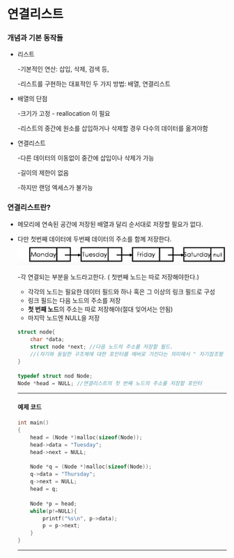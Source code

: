 # 연결리스트

### 개념과 기본 동작들

* 리스트

  -기본적인 연산: 삽입, 삭제, 검색 등,

  -리스트를 구현하는 대표적인 두 가지 방법: 배열, 연결리스트

* 배열의 단점

  -크기가 고정 - reallocation 이 필요

  -리스트의 중간에 원소를 삽입하거나 삭제할 경우 다수의 데이터를 옮겨야함

* 연결리스트

  -다른 데이터의 이동없이 중간에 삽입이나 삭제가 가능

  -길이의 제한이 없음

  -하지만 랜덤 엑세스가 불가능

### 연결리스트란?

+ 메모리에 연속된 공간에 저장된 배열과 달리 순서대로 저장할 필요가 없다.

+ 다만 첫번째 데이터에 두번째 데이터의 주소를 함께 저장한다.![Alt text](https://github.com/kore207/data_structure/blob/master/Linked%20list/linked_list_1.JPG)

  -각 연결되는 부분을 노드라고한다. ( 첫번째 노드는 따로 저장해야한다.)

  + 각각의 노드는 필요한 데이터 필드와 하나 혹은 그 이상의 링크 필드로 구성
  + 링크 필드는 다음 노드의 주소를 저장
  + **첫 번째 노드**의 주소는 따로 저장해야(절대 잊어서는 안됨)
  + 마지막 노드엔 NULL을 저장

  ```c
  struct node{
      char *data;
      struct node *next; //다음 노드의 주소를 저장할 필드.
      //(자기와 동일한 구조체에 대한 포인터를 메버로 가진다는 의미에서 " 자기참조형 구조체" 라고 부르기도 한다,)
  }
  
  typedef struct nod Node;
  Node *head = NULL; //연결리스트의 첫 번째 노드의 주소를 저장할 포인터
  ```

  ---

  #### 예제 코드

  ```c
  int main()
  {
      head = (Node *)malloc(sizeof(Node));
      head->data = "Tuesday";
      head->next = NULL;
      
      Node *q = (Node *)malloc(sizeof(Node));
      q->data = "Thursday";
      q->next = NULL;
      head = q;
      
      Node *p = head; 
      while(p!=NULL){
          printf("%s\n", p->data);
          p = p->next;
      }
  }
  ```

  ---
